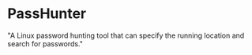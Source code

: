 # PassHunter
"A Linux password hunting tool that can specify the running location and search for passwords."
